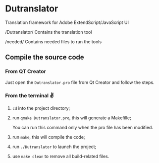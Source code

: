 # Dutranslator
Translation framework for Adobe ExtendScript/JavaScript UI

/Dutranslator/ Contains the translation tool

/needed/ Contains needed files to run the tools

## Compile the source code

### From QT Creator

Just open the `Dutranslator.pro` file from Qt Creator and follow the steps.

### From the terminal :v:

1. `cd` into the project directory;
2. run `qmake Dutranslator.pro`, this will generate a Makefille;

	You can run this command only when the pro file has been modified.

3. run `make`, this will compile the code;
4. run `./Dutranslator` to launch the project;
5. use `make clean` to remove all build-related files.
